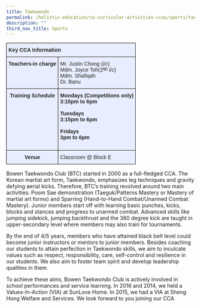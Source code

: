 ```yaml
---
title: Taekwondo
permalink: /holistic-education/co-curricular-activities-ccas/sports/taekwondo/
description: ""
third_nav_title: Sports
---
```

<style type="text/css">
.tg  {border-collapse:collapse;border-spacing:0;}
.tg td{border-color:black;border-style:solid;border-width:1px;font-family:Arial, sans-serif;font-size:14px;
  overflow:hidden;padding:10px 5px;word-break:normal;}
.tg th{border-color:black;border-style:solid;border-width:1px;font-family:Arial, sans-serif;font-size:14px;
  font-weight:normal;overflow:hidden;padding:10px 5px;word-break:normal;}
.tg .tg-qrg6{background-color:#E8EDFF;color:#252525;font-weight:bold;text-align:center;vertical-align:top}
.tg .tg-vqm8{background-color:#E8EDFF;color:#222;text-align:left;vertical-align:top}
.tg .tg-u05r{background-color:#E8EDFF;color:#222;font-weight:bold;text-align:left;vertical-align:top}
.tg .tg-lr6o{background-color:#E8EDFF;color:#222;text-align:left;vertical-align:middle}
</style>
<table class="tg">
<thead>
  <tr>
    <th class="tg-u05r" colspan="2">Key CCA Information</th>
  </tr>
</thead>
<tbody>
  <tr>
    <td class="tg-qrg6"><span style="color:#252525">Teachers-in charge</span></td>
    <td class="tg-vqm8"><span style="color:#222">Mr. Justin Chong (i/c)</span><br><span style="color:#222">Mdm. Joyce Toh(2ᴺᴰ i/c)</span><br><span style="color:#222">Mdm. Shafiqah</span><br><span style="color:#222">Dr. Banu</span><br></td>
  </tr>
  <tr>
    <td class="tg-qrg6"><span style="color:#252525">Training Schedule</span></td>
    <td class="tg-u05r">Mondays (Competitions only)<br><span style="color:#222">3:15pm to 6pm</span><br><br>Tuesdays<br><span style="color:#222">3:15pm to 6pm</span><br><br>Fridays<br><span style="color:#222">3pm to 6pm</span><br><br></td>
  </tr>
  <tr>
    <td class="tg-qrg6"><span style="color:#252525">Venue</span><span style="color:#222"> </span></td>
    <td class="tg-lr6o"><span style="color:#222">Classroom @ Block E</span></td>
  </tr>
</tbody>
</table>

Bowen Taekwondo Club (BTC) started in 2000 as a full-fledged CCA. The Korean martial art form, Taekwondo, emphasizes leg techniques and gravity defying aerial kicks. Therefore, BTC’s training revolved around two main activities: Poom Sae demonstration (Taeguk/Patterns Mastery or Mastery of martial art forms) and Sparring (Hand-to-Hand Combat/Unarmed Combat Mastery). Junior members start off with learning basic punches, kicks, blocks and stances and progress to unarmed combat. Advanced skills like jumping sidekick, jumping backthrust and the 360 degree kick are taught in upper-secondary level where members may also train for tournaments.&nbsp;

  

By the end of 4/5 years, members who have attained black belt level could become junior instructors or mentors to junior members. Besides coaching our students to attain perfection in Taekwondo skills, we aim to inculcate values such as respect, responsibility, care, self-control and resilience in our students. We also aim to foster team spirit and develop leadership qualities in them.&nbsp;

  

To achieve these aims, Bowen Taekwondo Club is actively involved in school performances and service learning. In 2016 and 2014, we held a Values-In-Action (VIA) at SunLove Home. In 2015, we had a VIA at Sheng Hong Welfare and Services. We look forward to you joining our CCA